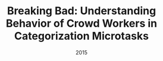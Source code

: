 ---
title: "Breaking Bad: Understanding Behavior of Crowd Workers in Categorization Microtasks"
collection: publications
permalink: /publication/2015-DBLP:conf_ht_GadirajuSFK15
date: 2015
venue: 'Proceedings of the 26th {ACM} Conference on Hypertext {\&} Social Media, {HT} 2015, Guzelyurt, TRNC, Cyprus, September 1-4, 2015'
---